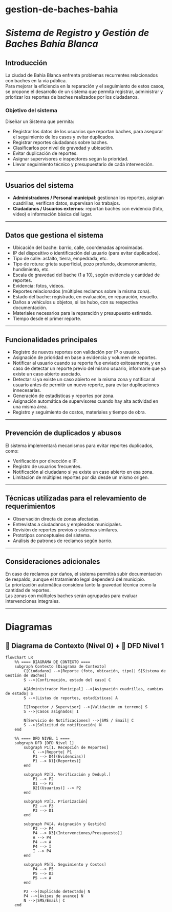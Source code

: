 # gestion-de-baches-bahia
# *Sistema de Registro y Gestión de Baches Bahía Blanca*

## Introducción
La ciudad de Bahía Blanca enfrenta problemas recurrentes relacionados con baches en la vía pública.  
Para mejorar la eficiencia en la reparación y el seguimiento de estos casos, se propone el desarrollo de un sistema que permita registrar, administrar y priorizar los reportes de baches realizados por los ciudadanos.

### Objetivo del sistema
Diseñar un Sistema que permita:
 * Registrar los datos de los usuarios que reportan baches, para asegurar el seguimiento de los casos y evitar duplicados.
 * Registrar reportes ciudadanos sobre baches.
 * Clasificarlos por nivel de gravedad y ubicación.
 * Evitar duplicación de reportes.
 * Asignar supervisores e inspectores según la prioridad.
 * Llevar seguimiento técnico y presupuestario de cada intervención.

---

## Usuarios del sistema
 * **Administradores / Personal municipal**: gestionan los reportes, asignan cuadrillas, verifican datos, supervisan los trabajos.  
 * **Ciudadanos / Usuarios externos**: reportan baches con evidencia (foto, video) e información básica del lugar.  

---

## Datos que gestiona el sistema
* Ubicación del bache: barrio, calle, coordenadas aproximadas.  
* IP del dispositivo o identificación del usuario (para evitar duplicados).  
* Tipo de calle: asfalto, tierra, empedrada, etc.  
* Tipo de rotura: grieta superficial, pozo profundo, desmoronamiento, hundimiento, etc.  
* Escala de gravedad del bache (1 a 10), según evidencia y cantidad de reportes.  
* Evidencia: fotos, videos.  
* Reportes relacionados (múltiples reclamos sobre la misma zona).  
* Estado del bache: registrado, en evaluación, en reparación, resuelto.  
* Daños a vehículos u objetos, si los hubo, con su respectiva documentación.  
* Materiales necesarios para la reparación y presupuesto estimado.  
* Tiempo desde el primer reporte.  

---

## Funcionalidades principales
* Registro de nuevos reportes con validación por IP o usuario.  
* Asignación de prioridad en base a evidencia y volumen de reportes.  
* Notificar al usuario cuando su reporte fue enviado exitosamente, y en caso de detectar un reporte previo del mismo usuario, informarle que ya existe un caso abierto asociado.  
* Detectar si ya existe un caso abierto en la misma zona y notificar al usuario antes de permitir un nuevo reporte, para evitar duplicaciones innecesarias.  
* Generación de estadísticas y reportes por zona.  
* Asignación automática de supervisores cuando hay alta actividad en una misma área.  
* Registro y seguimiento de costos, materiales y tiempo de obra.  

---

## Prevención de duplicados y abusos
El sistema implementará mecanismos para evitar reportes duplicados, como:
- Verificación por dirección e IP.  
- Registro de usuarios frecuentes.  
- Notificación al ciudadano si ya existe un caso abierto en esa zona.  
- Limitación de múltiples reportes por día desde un mismo origen.  

---

## Técnicas utilizadas para el relevamiento de requerimientos
* Observación directa de zonas afectadas.  
* Entrevistas a ciudadanos y empleados municipales.  
* Revisión de reportes previos o sistemas similares.  
* Prototipos conceptuales del sistema.  
* Análisis de patrones de reclamos según barrio.  

---

## Consideraciones adicionales
En caso de reclamos por daños, el sistema permitirá subir documentación de respaldo, aunque el tratamiento legal dependerá del municipio.  
La priorización automática considera tanto la gravedad técnica como la cantidad de reportes.  
Las zonas con múltiples baches serán agrupadas para evaluar intervenciones integrales.  

---

# Diagramas

## 📌 Diagrama de Contexto (Nivel 0) + 📌 DFD Nivel 1

```mermaid
flowchart LR
    %% ==== DIAGRAMA DE CONTEXTO ====
    subgraph Contexto [Diagrama de Contexto]
        C[Ciudadano] -->|Reporte (foto, ubicación, tipo)| S[Sistema de Gestión de Baches]
        S -->|Confirmación, estado del caso| C

        A[Administrador Municipal] -->|Asignación cuadrillas, cambios de estado| S
        S -->|Listas de reportes, estadísticas| A

        I[Inspector / Supervisor] -->|Validación en terreno| S
        S -->|Casos asignados| I

        N[Servicio de Notificaciones] -->|SMS / Email| C
        S -->|Solicitud de notificación| N
    end

    %% ==== DFD NIVEL 1 ====
    subgraph DFD [DFD Nivel 1]
        subgraph P1[1. Recepción de Reportes]
            C -->|Reporte| P1
            P1 --> D4[(Evidencias)]
            P1 --> D1[(Reportes)]
        end

        subgraph P2[2. Verificación y Dedupl.]
            P1 --> P2
            D1 --> P2
            D2[(Usuarios)] --> P2
        end

        subgraph P3[3. Priorización]
            P2 --> P3
            P3 --> D1
        end

        subgraph P4[4. Asignación y Gestión]
            P3 --> P4
            P4 --> D3[(Intervenciones/Presupuesto)]
            A --> P4
            P4 --> A
            P4 --> I
            I --> P4
        end

        subgraph P5[5. Seguimiento y Costos]
            P4 --> P5
            P5 --> D3
            P5 --> A
        end

        P2 -->|Duplicado detectado| N
        P4 -->|Avisos de avance| N
        N -->|SMS/Email| C
    end
